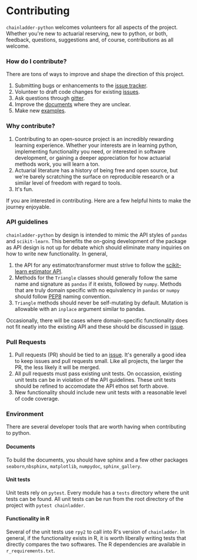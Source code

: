 # Contributing
`chainladder-python` welcomes volunteers for all aspects of the project. Whether
you're new to actuarial reserving, new to python, or both, feedback, questions,
suggestions and, of course, contributions as all welcome.

### How do I contribute?
There are tons of ways to improve and shape the direction of this project.
1. Submitting bugs or enhancements to the [issue tracker](https://github.com/casact/chainladder-python/issues).
2. Volunteer to draft code changes for existing [issues](https://github.com/casact/chainladder-python/issues).
3. Ask questions through [gitter](https://gitter.im/chainladder-python/community).
4. Improve the [documents](https://chainladder-python.readthedocs.io/en/latest/) where they are unclear.
5. Make new [examples](https://chainladder-python.readthedocs.io/en/latest/auto_examples/index.html).


### Why contribute?
1. Contributing to an open-source project is an incredibly rewarding learning
 experience. Whether your interests are in learning python, implementing functionality you need, or interested in software development, or gaining a deeper appreciation for how actuarial methods work, you will learn a ton.
2. Actuarial literature has a history of being free and open source, but we're
 barely scratching the surface on reproducible research or a similar level of freedom with regard to tools.
3. It's fun.

If you are interested in contributing.  Here are a few helpful hints to make the journey enjoyable.

### API guidelines
`chainladder-python` by design is intended to mimic the API styles of `pandas` and `scikit-learn`.  This benefits the on-going development of the package as API design is not up for debate which should eliminate many inquiries on how to write new functionality. In general,

1. the API for any estimator/transformer must strive to follow the [scikit-learn estimator API](https://scikit-learn.org/stable/developers/develop.html).
2. Methods for the `Triangle` classes should generally follow the same name and signature as `pandas` if it exists, followed by `numpy`. Methods that are truly domain specific with no equivalency in `pandas` or `numpy` should follow [PEP8](https://www.python.org/dev/peps/pep-0008/#method-names-and-instance-variables) naming convention.
3. `Triangle` methods should never be self-mutating by default.  Mutation is allowable with an `inplace` argument similar to pandas.

Occasionally, there will be cases where domain-specific functionality does not fit neatly into the existing API and these should be discussed in [issue](https://github.com/casact/chainladder-python/issues).

### Pull Requests
1. Pull requests (PR) should be tied to an [issue](https://github.com/casact/chainladder-python/issues).  It's generally a good idea to keep issues and
pull requests small.  Like all projects, the larger the PR, the less likely
it will be merged.
2. All pull requests must pass existing unit tests.  On occassion, existing unit tests can be in violation of the API guidelines.  These unit tests should be refined to accomodate the API ethos set forth above.  
3. New functionality should include new unit tests with a reasonable level of code coverage.

### Environment
There are several developer tools that are worth having when contributing to
python.

#### Documents
To build the documents, you should have sphinx and a few other packages
`seaborn`,`nbsphinx`, `matplotlib`, `numpydoc`, `sphinx_gallery`.

#### Unit tests
Unit tests rely on `pytest`. Every module has a `tests` directory where the unit tests can be found.  All unit tests can be run from the root directory
of the project with `pytest chainladder`.

#### Functionality in R
 Several of the unit tests use `rpy2` to call into R's version of
`chainladder`.  In general, if the functionality exists in R, it is worth
liberally writing tests that directly compares the two softwares.  The R dependencies
are available in `r_requirements.txt`.
